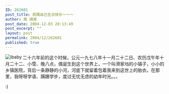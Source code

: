 ```yaml
---
ID: 262601
post_title: 祝偶自己生日快乐～～～
author: 南 靖男
post_date: 2004-12-03 20:13:49
post_excerpt: ""
layout: post
permalink: 2004/12/262601
published: true
---
```

<img src="https://larryli.cn/wp-content/uploads/50/5051/2007/07/ibaby.jpg" alt="ibaby" align="left" />二十六年前的这个时候，公元一九七八年十一月二十二日、农历戊午年十月二十二、小雪、晚八点，偶诞生到这个世界上，一个叫滑家垱的小镇子，小小的乡镇医院，背后一条静静的小河，河底下就留着包着我来到这世上的胎衣。在那里，我呀呀学语、蹒跚学步，度过无忧无虑的幼年时光。。。

:)